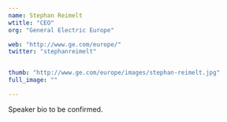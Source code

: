 ```yaml
---
name: Stephan Reimelt
wtitle: "CEO"
org: "General Electric Europe"

web: "http://www.ge.com/europe/"
twitter: "stephanreimelt"


thumb: "http://www.ge.com/europe/images/stephan-reimelt.jpg"
full_image: ""

---
```


Speaker bio to be confirmed.